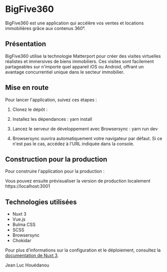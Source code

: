 # BigFive360

BigFive360 est une application qui accélère vos ventes et locations immobilières grâce aux contenus 360°.

## Présentation

BigFive360 utilise la technologie Matterport pour créer des visites virtuelles réalistes et immersives de biens immobiliers. Ces visites sont facilement partageables sur n'importe quel appareil iOS ou Android, offrant un avantage concurrentiel unique dans le secteur immobilier.

## Mise en route

Pour lancer l'application, suivez ces étapes :

1. Clonez le dépôt :
2. Installez les dépendances : yarn install
3. Lancez le serveur de développement avec Browsersync : yarn run dev 

4. Browsersync ouvrira automatiquement votre navigateur par défaut. Si ce n'est pas le cas, accédez à l'URL indiquée dans la console.

## Construction pour la production

Pour construire l'application pour la production :

Vous pouvez ensuite prévisualiser la version de production localement https://localhost:3001


## Technologies utilisées

- Nuxt 3
- Vue.js
- Bulma CSS
- SCSS
- Browsersync
- Chokidar

Pour plus d'informations sur la configuration et le déploiement, consultez la [documentation de Nuxt 3](https://nuxt.com/docs/getting-started/introduction).


Jean Luc Houédanou